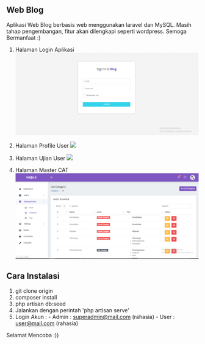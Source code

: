 ## Web Blog

Aplikasi Web Blog berbasis web menggunakan laravel dan MySQL. Masih tahap pengembangan, fitur akan dilengkapi seperti wordpress. Semoga Bermanfaat :)

1. Halaman Login Aplikasi
![](screenshoot/login.png)

2. Halaman Profile User
![](screenshoot/profile.png)

3. Halaman Ujian User
![](screenshoot/exam.png)

4. Halaman Master CAT
![](screenshoot/master.png)

## Cara Instalasi
1. git clone origin 
2. composer install
3. php artisan db:seed
4. Jalankan dengan perintah 'php artisan serve'
5. Login Akun : - Admin : superadmin@mail.com (rahasia) - User : user@mail.com (rahasia)

Selamat Mencoba :))